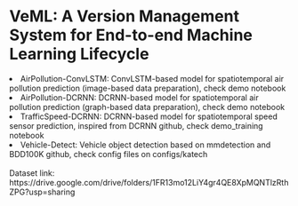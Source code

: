 <meta name="robots" content="noindex">
<h1>VeML: A Version Management System for End-to-end Machine Learning Lifecycle</h1>

<li>AirPollution-ConvLSTM: ConvLSTM-based model for spatiotemporal air pollution prediction (image-based data preparation), check demo notebook </li>
<li>AirPollution-DCRNN:    DCRNN-based model for spatiotemporal air pollution prediction (graph-based data preparation), check demo notebook </li>
<li>TrafficSpeed-DCRNN:    DCRNN-based model for spatiotemporal speed sensor prediction, inspired from DCRNN github, check demo_training notebook </li>
<li>Vehicle-Detect:        Vehicle object detection based on mmdetection and BDD100K github, check config files on configs/katech </li>
<br/>
Dataset link: https://drive.google.com/drive/folders/1FR13mo12LiY4gr4QE8XpMQNTlzRthZPG?usp=sharing

